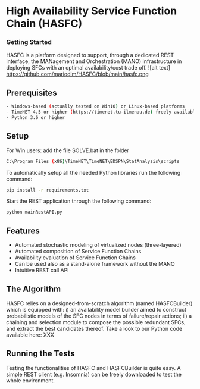 # High Availability Service Function Chain (HASFC)

### Getting Started

HASFC is a platform designed to support, through a dedicated REST interface, the MANagement and Orchestration (MANO) infrastructure in deploying SFCs with an optimal availability/cost trade off.
![alt text] https://github.com/mariodim/HASFC/blob/main/hasfc.png

## Prerequisites
```sh
- Windows-based (actually tested on Win10) or Linux-based platforms 
- TimeNET 4.5 or higher (https://timenet.tu-ilmenau.de) freely available for non-commercial purposes
- Python 3.6 or higher
```
## Setup
For Win users: add the file SOLVE.bat in the folder 
```sh
C:\Program Files (x86)\TimeNET\TimeNET\EDSPN\StatAnalysis\scripts
```
To automatically setup all the needed Python libraries run the following command:
```sh
pip install -r requirements.txt
```
Start the REST application through the following command:
```sh
python mainRestAPI.py
```

## Features

- Automated stochastic modeling of virtualized nodes (three-layered)
- Automated composition of Service Function Chains 
- Availability evaluation of Service Function Chains 
- Can be used also as a stand-alone framework without the MANO
- Intuitive REST call API

## The Algorithm 

HASFC relies on a designed-from-scratch algorithm (named HASFCBuilder) which is equipped with: i) an availability model builder aimed to construct probabilistic models of the SFC nodes in terms of failure/repair actions; ii) a chaining and selection module to compose the possible redundant SFCs, and extract the best candidates thereof. 
Take a look to our Python code available here: XXX

## Running the Tests

Testing the functionalities of HASFC and HASFCBuilder is quite easy. A simple REST client (e.g. Insomnia) can be freely downloaded to test the whole environment. 
